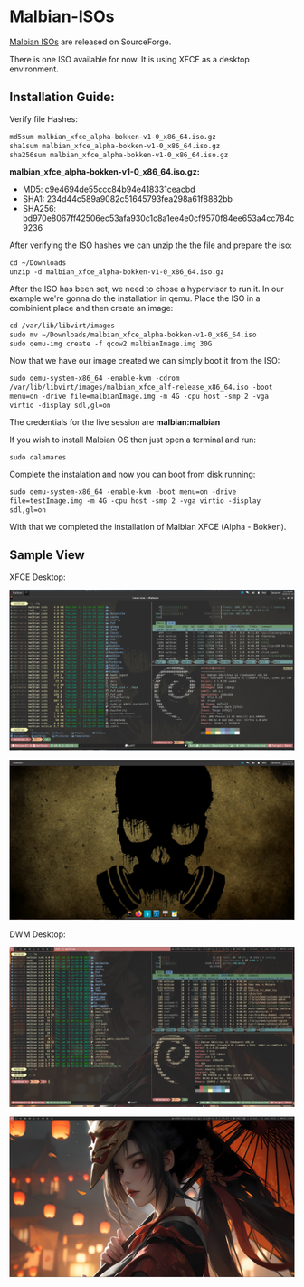 # Malbian-ISOs

[Malbian ISOs](https://sourceforge.net/projects/malbianlinux/files/images/) are released on SourceForge.

There is one ISO available for now. It is using XFCE as a desktop environment.

## Installation Guide:

Verify file Hashes:
```shell
md5sum malbian_xfce_alpha-bokken-v1-0_x86_64.iso.gz
sha1sum malbian_xfce_alpha-bokken-v1-0_x86_64.iso.gz
sha256sum malbian_xfce_alpha-bokken-v1-0_x86_64.iso.gz
```
**malbian_xfce_alpha-bokken-v1-0_x86_64.iso.gz:**
- MD5: c9e4694de55ccc84b94e418331ceacbd 
- SHA1: 234d44c589a9082c51645793fea298a61f8882bb
- SHA256: bd970e8067ff42506ec53afa930c1c8a1ee4e0cf9570f84ee653a4cc784c9236 

After verifying the ISO hashes we can unzip the the file and prepare the iso:
```shell
cd ~/Downloads
unzip -d malbian_xfce_alpha-bokken-v1-0_x86_64.iso.gz
```

After the ISO has been set, we need to chose a hypervisor to run it. In our example we're gonna do the installation in qemu. Place the ISO in a combinient place and then create an image:
```shell
cd /var/lib/libvirt/images
sudo mv ~/Downloads/malbian_xfce_alpha-bokken-v1-0_x86_64.iso
sudo qemu-img create -f qcow2 malbianImage.img 30G
```
Now that we have our image created we can simply boot it from the ISO:
```shell
sudo qemu-system-x86_64 -enable-kvm -cdrom /var/lib/libvirt/images/malbian_xfce_alf-release_x86_64.iso -boot menu=on -drive file=malbianImage.img -m 4G -cpu host -smp 2 -vga virtio -display sdl,gl=on
```

The credentials for the live session are **malbian:malbian**

If you wish to install Malbian OS then just open a terminal and run:
```shell
sudo calamares
```

Complete the instalation and now you can boot from disk running:
```shell
sudo qemu-system-x86_64 -enable-kvm -boot menu=on -drive file=testImage.img -m 4G -cpu host -smp 2 -vga virtio -display sdl,gl=on
```

With that we completed the installation of Malbian XFCE (Alpha - Bokken).

## Sample View

XFCE Desktop:

<p align="center"><img src="./samples/malbian_xfce_alfa_release1.png"></p>
<p align="center"><img src="./samples/malbian_xfce_alfa_release2.png"></p>

DWM Desktop:

<p align="center"><img src="./samples/malbian_dwm_alfa_release1.png"></p>
<p align="center"><img src="./samples/malbian_dwm_alfa_release2.png"></p>

